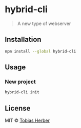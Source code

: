 # hybrid-cli

> A new type of webserver

## Installation

```bash
npm install --global hybrid-cli
```

## Usage

### New project

```bash
hybrid-cli init
```

## License

MIT © [Tobias Herber](https://tobihrbr.com)
